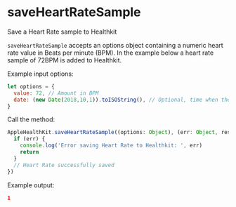 # saveHeartRateSample

Save a Heart Rate sample to Healthkit

`saveHeartRateSample` accepts an options object containing a numeric heart rate value in Beats per minute (BPM).
In the example below a heart rate sample of 72BPM is added to Healthkit.

Example input options:

```javascript
let options = {
  value: 72, // Amount in BPM
  date: (new Date(2018,10,1)).toISOString(), // Optional, time when the Heart Rate was logged
}
```

Call the method:

```javascript
AppleHealthKit.saveHeartRateSample((options: Object), (err: Object, results: boolean) => {
  if (err) {
    console.log('Error saving Heart Rate to Healthkit: ', err)
    return
  }
  // Heart Rate successfully saved
})
```

Example output:

```json
1
```